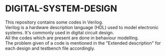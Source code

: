 # DIGITAL-SYSTEM-DESIGN
This repository contains some codes in Verilog. 
<br>
Verilog is a hardware description language (HDL) used to model electronic systems. It's commonly used in digital circuit design.
<br>
All the codes which are present are done in behaviour modelling.
<br>
The problem given of a code is mentioned in the "Extended description" for each design and testbench file accordingly.
